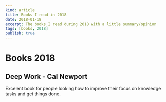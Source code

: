 ```yaml
---
kind: article
title: Books I read in 2018
date: 2018-01-18
excerpt: The books I read during 2018 with a little summary/opinion
tags: [books, 2018]
publish: true
---
```


Books 2018
==========

Deep Work - Cal Newport
-----------------------
Excelent book for people looking how to improve their focus on knowledge tasks and get things done.

